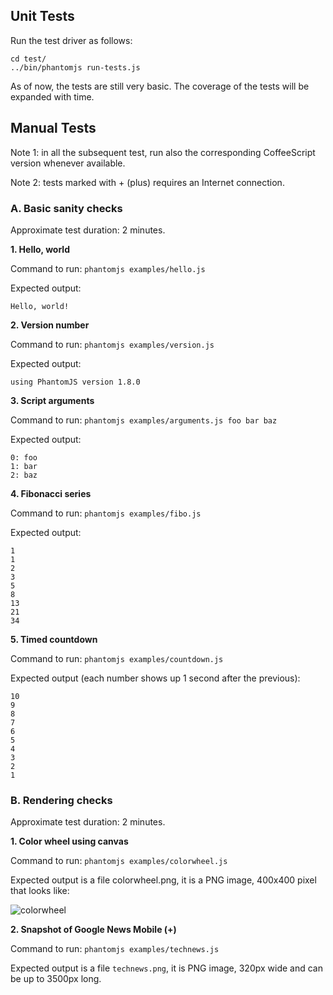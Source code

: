 ## Unit Tests

Run the test driver as follows:

```
cd test/
../bin/phantomjs run-tests.js
```

As of now, the tests are still very basic. The coverage of the tests will be expanded with time.

## Manual Tests

Note 1: in all the subsequent test, run also the corresponding CoffeeScript version whenever available.

Note 2: tests marked with + (plus) requires an Internet connection.

### A. Basic sanity checks

Approximate test duration: 2 minutes.

**1. Hello, world**

Command to run: `phantomjs examples/hello.js`

Expected output:

```
Hello, world!
```

**2. Version number**

Command to run: `phantomjs examples/version.js`

Expected output:

```
using PhantomJS version 1.8.0
```

**3. Script arguments**

Command to run: `phantomjs examples/arguments.js foo bar baz`

Expected output:

```
0: foo
1: bar
2: baz
```

**4. Fibonacci series**

Command to run: `phantomjs examples/fibo.js`

Expected output:

```
1
1
2
3
5
8
13
21
34
```

**5. Timed countdown**

Command to run: `phantomjs examples/countdown.js`

Expected output (each number shows up 1 second after the previous):

```
10
9
8
7
6
5
4
3
2
1
```

### B. Rendering checks
Approximate test duration: 2 minutes.

**1. Color wheel using canvas**

Command to run: `phantomjs examples/colorwheel.js`

Expected output is a file colorwheel.png, it is a PNG image, 400x400 pixel that looks like:

![colorwheel](https://lh3.googleusercontent.com/_Oijhf1ZPv-4/TVzeP4NPMDI/AAAAAAAAB10/FhFzcvQLXLw/s800/colorwheel.png)

**2. Snapshot of Google News Mobile (+)**

Command to run: `phantomjs examples/technews.js`

Expected output is a file `technews.png`, it is PNG image, 320px wide and can be up to 3500px long.